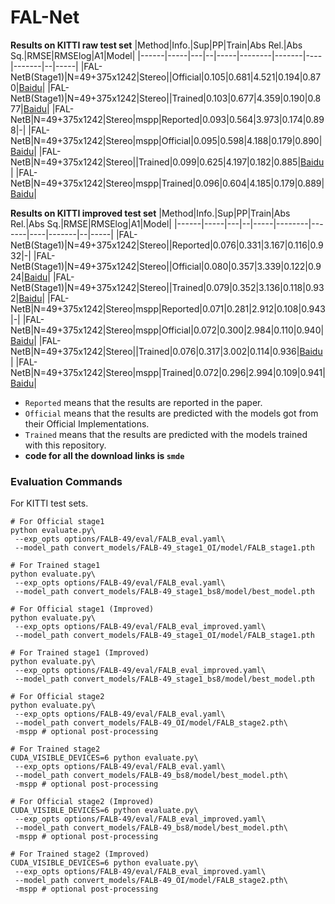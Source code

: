 # FAL-Net
**Results on KITTI raw test set**
|Method|Info.|Sup|PP|Train|Abs Rel.|Abs Sq.|RMSE|RMSElog|A1|Model|
|------|-----|---|--|-----|--------|-------|----|-------|--|-----|
|FAL-NetB(Stage1)|N=49+375x1242|Stereo||Official|0.105|0.681|4.521|0.194|0.870|[Baidu](https://pan.baidu.com/s/1g2aGl5Gp5G9cwrq_PCKalQ)|
|FAL-NetB(Stage1)|N=49+375x1242|Stereo||Trained|0.103|0.677|4.359|0.190|0.877|[Baidu](https://pan.baidu.com/s/17-4D_Lx-HHlRP2MWF5IlqQ)|
|FAL-NetB|N=49+375x1242|Stereo|mspp|Reported|0.093|0.564|3.973|0.174|0.898|-|
|FAL-NetB|N=49+375x1242|Stereo|mspp|Official|0.095|0.598|4.188|0.179|0.890|[Baidu](https://pan.baidu.com/s/1kN7hLqd0_c2yzufsOLypEA)|
|FAL-NetB|N=49+375x1242|Stereo||Trained|0.099|0.625|4.197|0.182|0.885|[Baidu](https://pan.baidu.com/s/1PhUJ_4s0nm41a49viZRczg)|
|FAL-NetB|N=49+375x1242|Stereo|mspp|Trained|0.096|0.604|4.185|0.179|0.889|[Baidu](https://pan.baidu.com/s/1PhUJ_4s0nm41a49viZRczg)|

**Results on KITTI improved test set**
|Method|Info.|Sup|PP|Train|Abs Rel.|Abs Sq.|RMSE|RMSElog|A1|Model|
|------|-----|---|--|-----|--------|-------|----|-------|--|-----|
|FAL-NetB(Stage1)|N=49+375x1242|Stereo||Reported|0.076|0.331|3.167|0.116|0.932|-|
|FAL-NetB(Stage1)|N=49+375x1242|Stereo||Official|0.080|0.357|3.339|0.122|0.924|[Baidu](https://pan.baidu.com/s/1g2aGl5Gp5G9cwrq_PCKalQ)|
|FAL-NetB(Stage1)|N=49+375x1242|Stereo||Trained|0.079|0.352|3.136|0.118|0.932|[Baidu](https://pan.baidu.com/s/17-4D_Lx-HHlRP2MWF5IlqQ)|
|FAL-NetB|N=49+375x1242|Stereo|mspp|Reported|0.071|0.281|2.912|0.108|0.943|-|
|FAL-NetB|N=49+375x1242|Stereo|mspp|Official|0.072|0.300|2.984|0.110|0.940|[Baidu](https://pan.baidu.com/s/1kN7hLqd0_c2yzufsOLypEA)|
|FAL-NetB|N=49+375x1242|Stereo||Trained|0.076|0.317|3.002|0.114|0.936|[Baidu](https://pan.baidu.com/s/1PhUJ_4s0nm41a49viZRczg)|
|FAL-NetB|N=49+375x1242|Stereo|mspp|Trained|0.072|0.296|2.994|0.109|0.941|[Baidu](https://pan.baidu.com/s/1PhUJ_4s0nm41a49viZRczg)|

* `Reported` means that the results are reported in the paper.
* `Official` means that the results are predicted with the models got from their Official Implementations.
* `Trained` means that the results are predicted with the models trained with this repository.
* **code for all the download links is `smde`**

### Evaluation Commands
For KITTI test sets.
```
# For Official stage1
python evaluate.py\
 --exp_opts options/FALB-49/eval/FALB_eval.yaml\
 --model_path convert_models/FALB-49_stage1_OI/model/FALB_stage1.pth

# For Trained stage1
python evaluate.py\
 --exp_opts options/FALB-49/eval/FALB_eval.yaml\
 --model_path convert_models/FALB-49_stage1_bs8/model/best_model.pth

# For Official stage1 (Improved)
python evaluate.py\
 --exp_opts options/FALB-49/eval/FALB_eval_improved.yaml\
 --model_path convert_models/FALB-49_stage1_OI/model/FALB_stage1.pth

# For Trained stage1 (Improved)
python evaluate.py\
 --exp_opts options/FALB-49/eval/FALB_eval_improved.yaml\
 --model_path convert_models/FALB-49_stage1_bs8/model/best_model.pth

# For Official stage2
python evaluate.py\
 --exp_opts options/FALB-49/eval/FALB_eval.yaml\
 --model_path convert_models/FALB-49_OI/model/FALB_stage2.pth\
 -mspp # optional post-processing

# For Trained stage2
CUDA_VISIBLE_DEVICES=6 python evaluate.py\
 --exp_opts options/FALB-49/eval/FALB_eval.yaml\
 --model_path convert_models/FALB-49_bs8/model/best_model.pth\
 -mspp # optional post-processing

# For Official stage2 (Improved)
CUDA_VISIBLE_DEVICES=6 python evaluate.py\
 --exp_opts options/FALB-49/eval/FALB_eval_improved.yaml\
 --model_path convert_models/FALB-49_bs8/model/best_model.pth\
 -mspp # optional post-processing

# For Trained stage2 (Improved)
CUDA_VISIBLE_DEVICES=6 python evaluate.py\
 --exp_opts options/FALB-49/eval/FALB_eval_improved.yaml\
 --model_path convert_models/FALB-49_OI/model/FALB_stage2.pth\
 -mspp # optional post-processing
```
